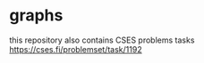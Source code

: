 # graphs


this repository also contains CSES problems tasks
https://cses.fi/problemset/task/1192



